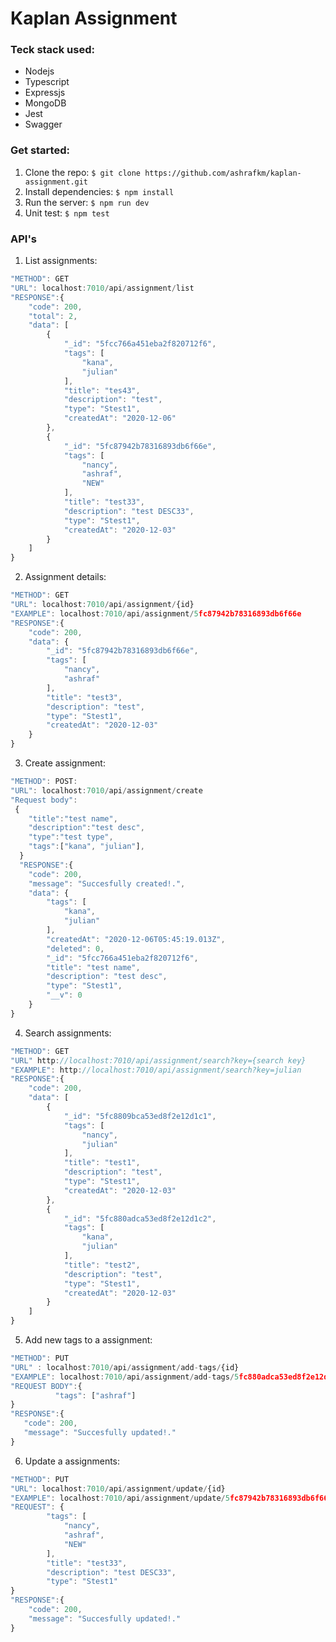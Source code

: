 # Kaplan Assignment

### Teck stack used:
  - Nodejs 
  - Typescript
  - Expressjs
  - MongoDB
  - Jest
  - Swagger

### Get started:
  1. Clone the repo: `$ git clone https://github.com/ashrafkm/kaplan-assignment.git`
  2. Install dependencies: `$ npm install `
  3. Run the server: `$ npm run dev` 
  4. Unit test: `$ npm test`

### API's
1. List assignments: 
```javascript
"METHOD": GET 
"URL": localhost:7010/api/assignment/list
"RESPONSE":{
    "code": 200,
    "total": 2,
    "data": [
        {
            "_id": "5fcc766a451eba2f820712f6",
            "tags": [
                "kana",
                "julian"
            ],
            "title": "tes43",
            "description": "test",
            "type": "Stest1",
            "createdAt": "2020-12-06"
        },
        {
            "_id": "5fc87942b78316893db6f66e",
            "tags": [
                "nancy",
                "ashraf",
                "NEW"
            ],
            "title": "test33",
            "description": "test DESC33",
            "type": "Stest1",
            "createdAt": "2020-12-03"
        }
    ]
}
```

2. Assignment details: 
```javascript
"METHOD": GET
"URL": localhost:7010/api/assignment/{id}
"EXAMPLE": localhost:7010/api/assignment/5fc87942b78316893db6f66e
"RESPONSE":{
    "code": 200,
    "data": {
        "_id": "5fc87942b78316893db6f66e",
        "tags": [
            "nancy",
            "ashraf"
        ],
        "title": "test3",
        "description": "test",
        "type": "Stest1",
        "createdAt": "2020-12-03"
    }
}
```

3. Create assignment: 
```javascript 
"METHOD": POST: 
"URL": localhost:7010/api/assignment/create
"Request body": 
 {
    "title":"test name",
    "description":"test desc",
    "type":"test type",
    "tags":["kana", "julian"],
  }
  "RESPONSE":{
    "code": 200,
    "message": "Succesfully created!.",
    "data": {
        "tags": [
            "kana",
            "julian"
        ],
        "createdAt": "2020-12-06T05:45:19.013Z",
        "deleted": 0,
        "_id": "5fcc766a451eba2f820712f6",
        "title": "test name",
        "description": "test desc",
        "type": "Stest1",
        "__v": 0
    }
}
 ```

4. Search assignments: 
```javascript
"METHOD": GET
"URL" http://localhost:7010/api/assignment/search?key={search key}
"EXAMPLE": http://localhost:7010/api/assignment/search?key=julian
"RESPONSE":{
    "code": 200,
    "data": [
        {
            "_id": "5fc8809bca53ed8f2e12d1c1",
            "tags": [
                "nancy",
                "julian"
            ],
            "title": "test1",
            "description": "test",
            "type": "Stest1",
            "createdAt": "2020-12-03"
        },
        {
            "_id": "5fc880adca53ed8f2e12d1c2",
            "tags": [
                "kana",
                "julian"
            ],
            "title": "test2",
            "description": "test",
            "type": "Stest1",
            "createdAt": "2020-12-03"
        }
    ]
}
```

5. Add new tags to a assignment: 
 ```javascript
 "METHOD": PUT
 "URL" : localhost:7010/api/assignment/add-tags/{id}
 "EXAMPLE": localhost:7010/api/assignment/add-tags/5fc880adca53ed8f2e12d1c2
 "REQUEST BODY":{
           "tags": ["ashraf"]
 }
 "RESPONSE":{
    "code": 200,
    "message": "Succesfully updated!."
}
 ```


6. Update a assignments: 
```JAVASCRIPT 
"METHOD": PUT
"URL": localhost:7010/api/assignment/update/{id}
"EXAMPLE": localhost:7010/api/assignment/update/5fc87942b78316893db6f66e
"REQUEST": {
        "tags": [
            "nancy",
            "ashraf",
            "NEW"
        ],
        "title": "test33",
        "description": "test DESC33",
        "type": "Stest1"
}
"RESPONSE":{
    "code": 200,
    "message": "Succesfully updated!."
}
    
 ```

